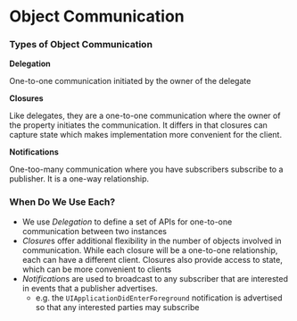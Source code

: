 # Object Communication 
### Types of Object Communication

**Delegation**

One-to-one communication initiated by the owner of the delegate

**Closures**

Like delegates, they are a one-to-one communication where the owner of the property initiates the communication. It differs in that closures can capture state which makes implementation more convenient for the client.

**Notifications**

One-too-many communication where you have subscribers subscribe to a publisher. It is a one-way relationship.

### When Do We Use Each?
* We use *Delegation* to define a set of APIs for one-to-one communication between two instances
* *Closure*s offer additional flexibility in the number of objects involved in communication. While each closure will be a one-to-one relationship, each can have a different client. Closures also provide access to state, which can be more convenient to clients
* *Notification*s are used to broadcast to any subscriber that are interested in events that a publisher advertises. 
	* e.g. the `UIApplicationDidEnterForeground` notification is advertised so that any interested parties may subscribe
